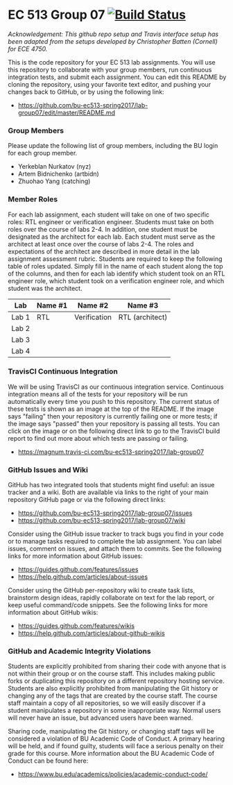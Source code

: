 
EC 513 Group 07 [![Build Status](https://travis-ci.com/bu-ec513-spring2017/lab-group07.svg?token=NBCH5jsyNyntwNn7TySx&branch=master)](https://travis-ci.com/bu-ec513-spring2017/lab-group07)
==========================================================================

*Acknowledgement: This github repo setup and Travis interface setup has 
been adapted from the setups developed by Christopher Batten (Cornell) 
for ECE 4750.*

This is the code repository for your EC 513 lab assignments. You will
use this repository to collaborate with your group members, run
continuous integration tests, and submit each assignment. You can edit
this README by cloning the repository, using your favorite text editor,
and pushing your changes back to GitHub, or by using the following link:

 * https://github.com/bu-ec513-spring2017/lab-group07/edit/master/README.md

### Group Members

Please update the following list of group members, including the BU login
for each group member.

 * Yerkeblan Nurkatov (nyz)
 * Artem Bidnichenko (artbidn)
 * Zhuohao Yang (catching)

### Member Roles

For each lab assignment, each student will take on one of two specific
roles: RTL engineer or verification engineer. Students must take on both
roles over the course of labs 2-4. In addition, one student must be
designated as the architect for each lab. Each student must serve as the
architect at least once over the course of labs 2-4. The roles and
expectations of the architect are described in more detail in the lab
assignment assessment rubric. Students are required to keep the following
table of roles updated. Simply fill in the name of each student along
the top of the columns, and then for each lab identify which student took
on an RTL engineer role, which student took on a verification engineer
role, and which student was the architect.

 Lab   | Name #1      | Name #2      | Name #3
 ------|--------------|--------------|--------------
 Lab 1 | RTL          | Verification | RTL (architect)
 Lab 2 |              |              |
 Lab 3 |              |              |
 Lab 4 |              |              |

### TravisCI Continuous Integration

We will be using TravisCI as our continuous integration service.
Continuous integration means all of the tests for your repository will be
run automatically every time you push to this repository. The current
status of these tests is shown as an image at the top of the README. If
the image says "failing" then your repository is currently failing one or
more tests; if the image says "passed" then your repository is passing
all tests. You can click on the image or on the following direct link to
go to the TravisCI build report to find out more about which tests are
passing or failing.

 * https://magnum.travis-ci.com/bu-ec513-spring2017/lab-group07

### GitHub Issues and Wiki

GitHub has two integrated tools that students might find useful: an issue
tracker and a wiki. Both are available via links to the right of your
main repository GitHub page or via the following direct links:

 * https://github.com/bu-ec513-spring2017/lab-group07/issues
 * https://github.com/bu-ec513-spring2017/lab-group07/wiki

Consider using the GitHub issue tracker to track bugs you find in your
code or to manage tasks required to complete the lab assignment. You can
label issues, comment on issues, and attach them to commits. See the
following links for more information about GitHub issues:

 * https://guides.github.com/features/issues
 * https://help.github.com/articles/about-issues

Consider using the GitHub per-repository wiki to create task lists,
brainstorm design ideas, rapidly collaborate on text for the lab report,
or keep useful command/code snippets. See the following links for more
information about GitHub wikis:

 * https://guides.github.com/features/wikis
 * https://help.github.com/articles/about-github-wikis

### GitHub and Academic Integrity Violations

Students are explicitly prohibited from sharing their code with anyone
that is not within their group or on the course staff. This includes
making public forks or duplicating this repository on a different
repository hosting service. Students are also explicitly prohibited from
manipulating the Git history or changing any of the tags that are created
by the course staff. The course staff maintain a copy of all
repositories, so we will easily discover if a student manipulates a
repository in some inappropriate way. Normal users will never have an
issue, but advanced users have been warned.

Sharing code, manipulating the Git history, or changing staff tags will
be considered a violation of BU Academic Code of Conduct. A primary
hearing will be held, and if found guilty, students will face a serious
penalty on their grade for this course. More information about the BU 
Academic Code of Conduct can be found here:

 * https://www.bu.edu/academics/policies/academic-conduct-code/
 
